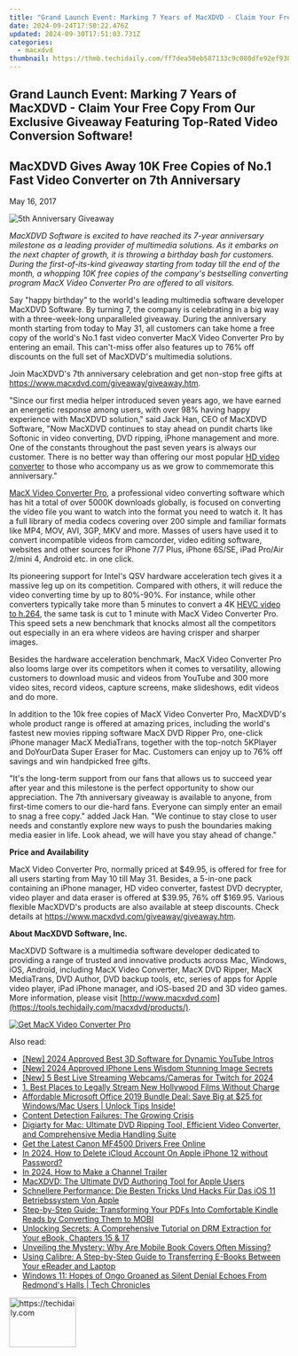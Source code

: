 ```yaml
---
title: "Grand Launch Event: Marking 7 Years of MacXDVD - Claim Your Free Copy From Our Exclusive Giveaway Featuring Top-Rated Video Conversion Software!"
date: 2024-09-24T17:50:22.476Z
updated: 2024-09-30T17:51:03.731Z
categories:
  - macxdvd
thumbnail: https://thmb.techidaily.com/ff7dea50eb587133c9c080dfe92ef9382e6bba6eef0863a0474a1aae2b4b5f25.jpg
---
```


## Grand Launch Event: Marking 7 Years of MacXDVD - Claim Your Free Copy From Our Exclusive Giveaway Featuring Top-Rated Video Conversion Software!

## MacXDVD Gives Away 10K Free Copies of No.1 Fast Video Converter on 7th Anniversary

May 16, 2017

![5th Anniversary Giveaway](https://www.macxdvd.com/press-room/image/anniversary.jpg) 

_MacXDVD Software is excited to have reached its 7-year anniversary milestone as a leading provider of multimedia solutions. As it embarks on the next chapter of growth, it is throwing a birthday bash for customers. During the first-of-its-kind giveaway starting from today till the end of the month, a whopping 10K free copies of the company's bestselling converting program MacX Video Converter Pro are offered to all visitors._ 

Say "happy birthday" to the world's leading multimedia software developer MacXDVD Software. By turning 7, the company is celebrating in a big way with a three-week-long unparalleled giveaway. During the anniversary month starting from today to May 31, all customers can take home a free copy of the world's No.1 fast video converter MacX Video Converter Pro by entering an email. This can't-miss offer also features up to 76% off discounts on the full set of MacXDVD's multimedia solutions. 

Join MacXDVD's 7th anniversary celebration and get non-stop free gifts at <https://www.macxdvd.com/giveaway/giveaway.htm>. 

"Since our first media helper introduced seven years ago, we have earned an energetic response among users, with over 98% having happy experience with MacXDVD solution," said Jack Han, CEO of MacXDVD Software, "Now MacXDVD continues to stay ahead on pundit charts like Softonic in video converting, DVD ripping, iPhone management and more. One of the constants throughout the past seven years is always our customer. There is no better way than offering our most popular [HD video converter](https://tools.techidaily.com/macxdvd/products/) to those who accompany us as we grow to commemorate this anniversary."

[MacX Video Converter Pro](https://tools.techidaily.com/macxdvd/products/), a professional video converting software which has hit a total of over 5000K downloads globally, is focused on converting the video file you want to watch into the format you need to watch it. It has a full library of media codecs covering over 200 simple and familiar formats like MP4, MOV, AVI, 3GP, MKV and more. Masses of users have used it to convert incompatible videos from camcorder, video editing software, websites and other sources for iPhone 7/7 Plus, iPhone 6S/SE, iPad Pro/Air 2/mini 4, Android etc. in one click. 

Its pioneering support for Intel's QSV hardware acceleration tech gives it a massive leg up on its competition. Compared with others, it will reduce the video converting time by up to 80%-90%. For instance, while other converters typically take more than 5 minutes to convert a 4K [HEVC video to h.264](https://tools.techidaily.com/macxdvd/products/), the same task is cut to 1 minute with MacX Video Converter Pro. This speed sets a new benchmark that knocks almost all the competitors out especially in an era where videos are having crisper and sharper images.

Besides the hardware acceleration benchmark, MacX Video Converter Pro also looms large over its competitors when it comes to versatility, allowing customers to download music and videos from YouTube and 300 more video sites, record videos, capture screens, make slideshows, edit videos and do more. 

In addition to the 10k free copies of MacX Video Converter Pro, MacXDVD's whole product range is offered at amazing prices, including the world's fastest new movies ripping software MacX DVD Ripper Pro, one-click iPhone manager MacX MediaTrans, together with the top-notch 5KPlayer and DoYourData Super Eraser for Mac. Customers can enjoy up to 76% off savings and win handpicked free gifts. 

"It's the long-term support from our fans that allows us to succeed year after year and this milestone is the perfect opportunity to show our appreciation. The 7th anniversary giveaway is available to anyone, from first-time comers to our die-hard fans. Everyone can simply enter an email to snag a free copy." added Jack Han. "We continue to stay close to user needs and constantly explore new ways to push the boundaries making media easier in life. Look ahead, we will have you stay ahead of change."

**Price and Availability**

MacX Video Converter Pro, normally priced at $49.95, is offered for free for all users starting from May 10 till May 31\. Besides, a 5-in-one pack containing an iPhone manager, HD video converter, fastest DVD decrypter, video player and data eraser is offered at $39.95, 76% off $169.95\. Various flexible MacXDVD's products are also available at steep discounts. Check details at <https://www.macxdvd.com/giveaway/giveaway.htm>. 

**About MacXDVD Software, Inc.**

MacXDVD Software is a multimedia software developer dedicated to providing a range of trusted and innovative products across Mac, Windows, iOS, Android, including MacX Video Converter, MacX DVD Ripper, MacX MediaTrans, DVD Author, DVD backup tools, etc, series of apps for Apple video player, iPad iPhone manager, and iOS-based 2D and 3D video games. More information, please visit [http://www.macxdvd.com](https://tools.techidaily.com/macxdvd/products/). 

[![Get MacX Video Converter Pro](https://www.macxdvd.com/press-room/../adv/mvcp-banner-r.jpg)](https://tools.techidaily.com/macxdvd/products/)

<ins class="adsbygoogle"
     style="display:block"
     data-ad-format="autorelaxed"
     data-ad-client="ca-pub-7571918770474297"
     data-ad-slot="1223367746"></ins>

<ins class="adsbygoogle"
     style="display:block"
     data-ad-client="ca-pub-7571918770474297"
     data-ad-slot="8358498916"
     data-ad-format="auto"
     data-full-width-responsive="true"></ins>

<span class="atpl-alsoreadstyle">Also read:</span>
<div><ul>
<li><a href="https://youtube-tips.techidaily.com/024-approved-best-3d-software-for-dynamic-youtube-intros/"><u>[New] 2024 Approved Best 3D Software for Dynamic YouTube Intros</u></a></li>
<li><a href="https://vp-tips.techidaily.com/new-2024-approved-iphone-lens-wisdom-stunning-image-secrets/"><u>[New] 2024 Approved IPhone Lens Wisdom Stunning Image Secrets</u></a></li>
<li><a href="https://digital-screen-recording.techidaily.com/new-5-best-live-streaming-webcamscameras-for-twitch-for-2024/"><u>[New] 5 Best Live Streaming Webcams/Cameras for Twitch for 2024</u></a></li>
<li><a href="https://solve-lab.techidaily.com/1-best-places-to-legally-stream-new-hollywood-films-without-charge/"><u>1. Best Places to Legally Stream New Hollywood Films Without Charge</u></a></li>
<li><a href="https://win-workspace.techidaily.com/affordable-microsoft-office-2019-bundle-deal-save-big-at-25-for-windowsmac-users-unlock-tips-inside/"><u>Affordable Microsoft Office 2019 Bundle Deal: Save Big at $25 for Windows/Mac Users | Unlock Tips Inside!</u></a></li>
<li><a href="https://tech-revival.techidaily.com/content-detection-failures-the-growing-crisis/"><u>Content Detection Failures: The Growing Crisis</u></a></li>
<li><a href="https://solve-lab.techidaily.com/digiarty-for-mac-ultimate-dvd-ripping-tool-efficient-video-converter-and-comprehensive-media-handling-suite/"><u>Digiarty for Mac: Ultimate DVD Ripping Tool, Efficient Video Converter, and Comprehensive Media Handling Suite</u></a></li>
<li><a href="https://win-dash.techidaily.com/get-the-latest-canon-mf4500-drivers-free-online/"><u>Get the Latest Canon MF4500 Drivers Free Online</u></a></li>
<li><a href="https://apple-account.techidaily.com/in-2024-how-to-delete-icloud-account-on-apple-iphone-12-without-password-by-drfone-ios/"><u>In 2024, How to Delete iCloud Account On Apple iPhone 12 without Password?</u></a></li>
<li><a href="https://youtube-stream.techidaily.com/in-2024-how-to-make-a-channel-trailer/"><u>In 2024, How to Make a Channel Trailer</u></a></li>
<li><a href="https://solve-lab.techidaily.com/macxdvd-the-ultimate-dvd-authoring-tool-for-apple-users/"><u>MacXDVD: The Ultimate DVD Authoring Tool for Apple Users</u></a></li>
<li><a href="https://solve-lab.techidaily.com/schnellere-performance-die-besten-tricks-und-hacks-fur-das-ios-11-betriebssystem-von-apple/"><u>Schnellere Performance: Die Besten Tricks Und Hacks Für Das iOS 11 Betriebssystem Von Apple</u></a></li>
<li><a href="https://solve-lab.techidaily.com/step-by-step-guide-transforming-your-pdfs-into-comfortable-kindle-reads-by-converting-them-to-mobi/"><u>Step-by-Step Guide: Transforming Your PDFs Into Comfortable Kindle Reads by Converting Them to MOBI</u></a></li>
<li><a href="https://solve-lab.techidaily.com/unlocking-secrets-a-comprehensive-tutorial-on-drm-extraction-for-your-ebook-chapters-15-and-17/"><u>Unlocking Secrets: A Comprehensive Tutorial on DRM Extraction for Your eBook, Chapters 15 & 17</u></a></li>
<li><a href="https://solve-lab.techidaily.com/unveiling-the-mystery-why-are-mobile-book-covers-often-missing/"><u>Unveiling the Mystery: Why Are Mobile Book Covers Often Missing?</u></a></li>
<li><a href="https://solve-lab.techidaily.com/using-calibre-a-step-by-step-guide-to-transferring-e-books-between-your-ereader-and-laptop/"><u>Using Calibre: A Step-by-Step Guide to Transferring E-Books Between Your eReader and Laptop</u></a></li>
<li><a href="https://win-cheats.techidaily.com/windows-11-hopes-of-ongo-groaned-as-silent-denial-echoes-from-redmonds-halls-tech-chronicles/"><u>Windows 11: Hopes of Ongo Groaned as Silent Denial Echoes From Redmond's Halls | Tech Chronicles</u></a></li>
</ul></div>

<!-- affiliate ads begin -->
<a href="https://aligracehair.sjv.io/c/5597632/2135362/19272" target="_top" id="2135362">
  <img src="//a.impactradius-go.com/display-ad/19272-2135362" border="0" alt="https://techidaily.com" width="120" height="90"/>
</a>
<img height="0" width="0" src="https://aligracehair.sjv.io/i/5597632/2135362/19272" style="position:absolute;visibility:hidden;" border="0" />
<!-- affiliate ads end -->

